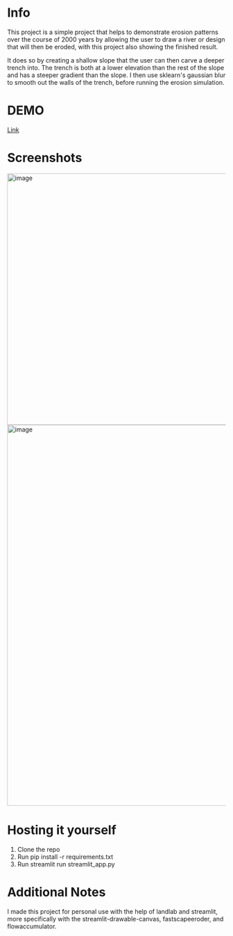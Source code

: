 # Info
This project is a simple project that helps to demonstrate erosion patterns over the course of 2000 years by allowing the user to draw a river or design that will then be eroded, with this project also showing the finished result.

It does so by creating a shallow slope that the user can then carve a deeper trench into. The trench is both at a lower elevation than the rest of the slope and has a steeper gradient than the slope. I then use sklearn's gaussian blur to smooth out the walls of the trench, before running the erosion simulation.

# DEMO
[Link](http://37.27.51.34:34961/)
# Screenshots 
<img width="817" height="579" alt="image" src="https://github.com/user-attachments/assets/99459462-6232-4792-9dc2-0e0690916c99" />
<img width="625" height="877" alt="image" src="https://github.com/user-attachments/assets/74464279-dddf-4509-9ba4-6c47a5a988c4" />

# Hosting it yourself
1. Clone the repo
2. Run pip install -r requirements.txt
3. Run streamlit run streamlit_app.py

# Additional Notes
I made this project for personal use with the help of landlab and streamlit, more specifically with the streamlit-drawable-canvas, fastscapeeroder, and flowaccumulator. 
